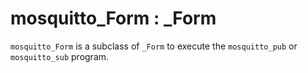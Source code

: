 # mosquitto_Form : \_Form

`mosquitto_Form` is a subclass of `_Form` to execute the `mosquitto_pub` or `mosquitto_sub` program.
